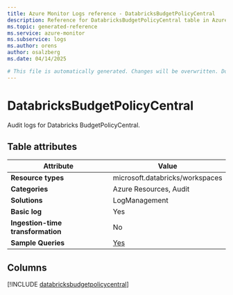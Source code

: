 ```yaml
---
title: Azure Monitor Logs reference - DatabricksBudgetPolicyCentral
description: Reference for DatabricksBudgetPolicyCentral table in Azure Monitor Logs.
ms.topic: generated-reference
ms.service: azure-monitor
ms.subservice: logs
ms.author: orens
author: osalzberg
ms.date: 04/14/2025

# This file is automatically generated. Changes will be overwritten. Do not change this file directly.
---
```


# DatabricksBudgetPolicyCentral

Audit logs for Databricks BudgetPolicyCentral.


## Table attributes

|Attribute|Value|
|---|---|
|**Resource types**|microsoft.databricks/workspaces|
|**Categories**|Azure Resources, Audit|
|**Solutions**| LogManagement|
|**Basic log**|Yes|
|**Ingestion-time transformation**|No|
|**Sample Queries**|[Yes](/azure/azure-monitor/reference/queries/databricksbudgetpolicycentral)|



## Columns
  
[!INCLUDE [databricksbudgetpolicycentral](~/reusable-content/ce-skilling/azure/includes/azure-monitor/reference/tables/databricksbudgetpolicycentral-include.md)]
